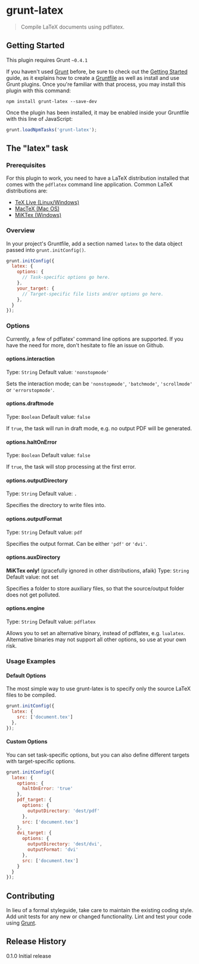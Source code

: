 # grunt-latex

> Compile LaTeX documents using pdflatex.

## Getting Started
This plugin requires Grunt `~0.4.1`

If you haven't used [Grunt](http://gruntjs.com/) before, be sure to check out the [Getting Started](http://gruntjs.com/getting-started) guide, as it explains how to create a [Gruntfile](http://gruntjs.com/sample-gruntfile) as well as install and use Grunt plugins. Once you're familiar with that process, you may install this plugin with this command:

```shell
npm install grunt-latex --save-dev
```

Once the plugin has been installed, it may be enabled inside your Gruntfile with this line of JavaScript:

```js
grunt.loadNpmTasks('grunt-latex');
```

## The "latex" task

### Prerequisites

For this plugin to work, you need to have a LaTeX distribution installed that comes with the ```pdflatex``` command line application. Common LaTeX distributions are:

* [TeX Live (Linux/Windows)](http://www.tug.org/texlive/)
* [MacTeX (Mac OS)](http://www.tug.org/mactex/)
* [MiKTex (Windows)](http://miktex.org/)

### Overview
In your project's Gruntfile, add a section named `latex` to the data object passed into `grunt.initConfig()`.

```js
grunt.initConfig({
  latex: {
    options: {
      // Task-specific options go here.
    },
    your_target: {
      // Target-specific file lists and/or options go here.
    },
  }
});
```

### Options

Currently, a few of pdflatex' command line options are supported. If you have the need for more, don't hesitate to file an issue on Github.

#### options.interaction
Type: `String`
Default value: `'nonstopmode'`

Sets the interaction mode; can be `'nonstopmode'`, `'batchmode'`, `'scrollmode'` or `'errorstopmode'`.

#### options.draftmode
Type: `Boolean`
Default value: `false`

If `true`, the task will run in draft mode, e.g. no output PDF will be generated.

#### options.haltOnError
Type: `Boolean`
Default value: `false`

If `true`, the task will stop processing at the first error.

#### options.outputDirectory
Type: `String`
Default value: `.`

Specifies the directory to write files into.

#### options.outputFormat
Type: `String`
Default value: `pdf`

Specifies the output format. Can be either `'pdf'` or `'dvi'`.

#### options.auxDirectory
**MiKTex only!** (gracefully ignored in other distributions, afaik)
Type: `String`
Default value: not set

Specifies a folder to store auxiliary files, so that the source/output folder does not get polluted.

#### options.engine
Type: `String`
Default value: `pdflatex`

Allows you to set an alternative binary, instead of pdflatex, e.g. `lualatex`. Alternative binaries may not support all other options, so use at your own risk.

### Usage Examples

#### Default Options
The most simple way to use grunt-latex is to specify only the source LaTeX files to be compiled.

```js
grunt.initConfig({
  latex: {
    src: ['document.tex']
  },
});
```

#### Custom Options
You can set task-specific options, but you can also define different targets with target-specific options.

```js
grunt.initConfig({
  latex: {
    options: {
      haltOnError: 'true'
    },
    pdf_target: {
      options: {
        outputDirectory: 'dest/pdf'
      },
      src: ['document.tex']
    },
    dvi_target: {
      options: {
        outputDirectory: 'dest/dvi',
        outputFormat: 'dvi'
      },
      src: ['document.tex']
    }
  }
});
```

## Contributing
In lieu of a formal styleguide, take care to maintain the existing coding style. Add unit tests for any new or changed functionality. Lint and test your code using [Grunt](http://gruntjs.com/).

## Release History
0.1.0 Initial release
